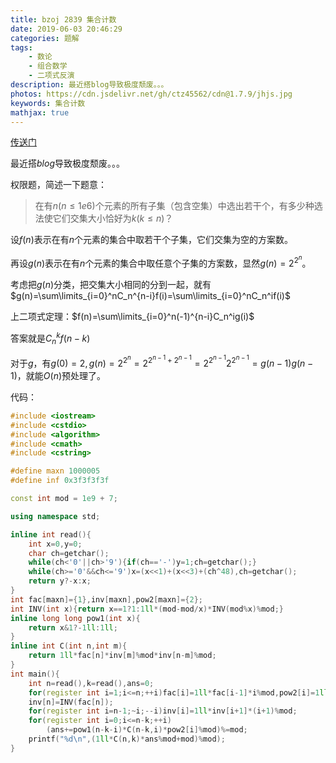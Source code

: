 ```yaml
---
title: bzoj 2839 集合计数
date: 2019-06-03 20:46:29
categories: 题解
tags:
	- 数论
	- 组合数学
	- 二项式反演
description: 最近搭blog导致极度颓废。。。
photos: https://cdn.jsdelivr.net/gh/ctz45562/cdn@1.7.9/jhjs.jpg
keywords: 集合计数
mathjax: true
---
```


[传送门](https://www.lydsy.com/JudgeOnline/problem.php?id=2839)

最近搭$blog$导致极度颓废。。。

<!--more-->

权限题，简述一下题意：

> 在有$n(n\le 1e6)$个元素的所有子集（包含空集）中选出若干个，有多少种选法使它们交集大小恰好为$k(k\le n)$？

设$f(n)$表示在有$n$个元素的集合中取若干个子集，它们交集为空的方案数。

再设$g(n)$表示在有$n$个元素的集合中取任意个子集的方案数，显然$g(n)=2^{2^n}$。

考虑把$g(n)$分类，把交集大小相同的分到一起，就有$g(n)=\sum\limits_{i=0}^nC_n^{n-i}f(i)=\sum\limits_{i=0}^nC_n^if(i)$

上二项式定理：$f(n)=\sum\limits_{i=0}^n(-1)^{n-i}C_n^ig(i)$

答案就是$C_n^kf(n-k)$

对于$g$，有$g(0)=2,g(n)=2^{2^n}=2^{2^{n-1}+2^{n-1}}=2^{2^{n-1}}2^{2^{n-1}}=g(n-1)g(n-1)$，就能$O(n)$预处理了。

代码：

``` cpp
#include <iostream>
#include <cstdio>
#include <algorithm>
#include <cmath>
#include <cstring>

#define maxn 1000005
#define inf 0x3f3f3f3f

const int mod = 1e9 + 7;

using namespace std;

inline int read(){
	int x=0,y=0;
	char ch=getchar();
	while(ch<'0'||ch>'9'){if(ch=='-')y=1;ch=getchar();}
	while(ch>='0'&&ch<='9')x=(x<<1)+(x<<3)+(ch^48),ch=getchar();
	return y?-x:x;
}
int fac[maxn]={1},inv[maxn],pow2[maxn]={2};
int INV(int x){return x==1?1:1ll*(mod-mod/x)*INV(mod%x)%mod;}
inline long long pow1(int x){
	return x&1?-1ll:1ll;
}
inline int C(int n,int m){
	return 1ll*fac[n]*inv[m]%mod*inv[n-m]%mod;
}
int main(){
	int n=read(),k=read(),ans=0;
	for(register int i=1;i<=n;++i)fac[i]=1ll*fac[i-1]*i%mod,pow2[i]=1ll*pow2[i-1]*pow2[i-1]%mod;
	inv[n]=INV(fac[n]);
	for(register int i=n-1;~i;--i)inv[i]=1ll*inv[i+1]*(i+1)%mod;
	for(register int i=0;i<=n-k;++i)
		(ans+=pow1(n-k-i)*C(n-k,i)*pow2[i]%mod)%=mod;
	printf("%d\n",(1ll*C(n,k)*ans%mod+mod)%mod);
}

```

